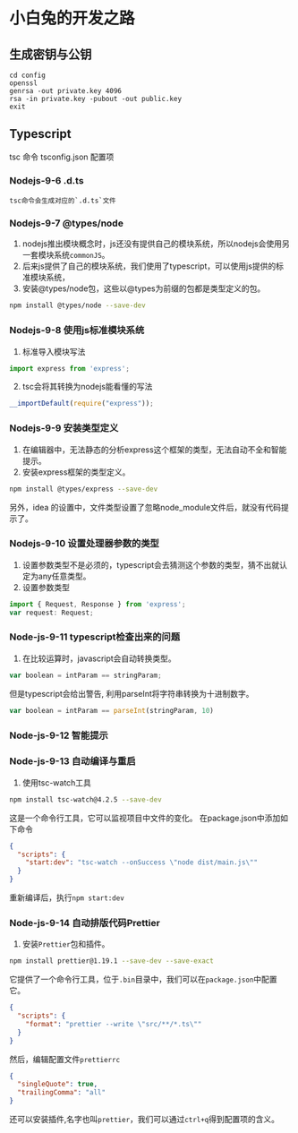 # 小白兔的开发之路

## 生成密钥与公钥

```
cd config
openssl
genrsa -out private.key 4096
rsa -in private.key -pubout -out public.key
exit
```

## Typescript

tsc 命令
tsconfig.json 配置项

### Nodejs-9-6 .d.ts
    tsc命令会生成对应的`.d.ts`文件

### Nodejs-9-7 @types/node
1. nodejs推出模块概念时，js还没有提供自己的模块系统，所以nodejs会使用另一套模块系统`commonJS`。
2. 后来js提供了自己的模块系统，我们使用了typescript，可以使用js提供的标准模块系统，
3. 安装@types/node包，这些以@types为前缀的包都是类型定义的包。

```bash
npm install @types/node --save-dev
```

### Nodejs-9-8 使用js标准模块系统
1. 标准导入模块写法
```ts
import express from 'express';
```
2. tsc会将其转换为nodejs能看懂的写法
```js
__importDefault(require("express"));
```

### Nodejs-9-9 安装类型定义
1. 在编辑器中，无法静态的分析express这个框架的类型，无法自动不全和智能提示。
2. 安装express框架的类型定义。
```bash
npm install @types/express --save-dev
```
另外，idea 的设置中，文件类型设置了忽略node_module文件后，就没有代码提示了。

### Nodejs-9-10 设置处理器参数的类型
1. 设置参数类型不是必须的，typescript会去猜测这个参数的类型，猜不出就认定为any任意类型。
2. 设置参数类型
```ts
import { Request, Response } from 'express';
var request: Request;
```

### Node-js-9-11 typescript检查出来的问题
1. 在比较运算时，javascript会自动转换类型。
```javascript
var boolean = intParam == stringParam;
```
但是typescript会给出警告, 利用parseInt将字符串转换为十进制数字。
```ts
var boolean = intParam == parseInt(stringParam, 10)
```

### Node-js-9-12 智能提示

### Node-js-9-13 自动编译与重启
1. 使用tsc-watch工具
```bash
npm install tsc-watch@4.2.5 --save-dev
```
这是一个命令行工具，它可以监视项目中文件的变化。
在package.json中添加如下命令
```json
{
  "scripts": {
    "start:dev": "tsc-watch --onSuccess \"node dist/main.js\""
  }
}
```
重新编译后，执行`npm start:dev`

### Node-js-9-14 自动排版代码Prettier
1. 安装`Prettier`包和插件。
```bash
npm install prettier@1.19.1 --save-dev --save-exact
```
它提供了一个命令行工具，位于`.bin`目录中，我们可以在`package.json`中配置它。
```json
{
  "scripts": {
    "format": "prettier --write \"src/**/*.ts\""
  }
}
```
然后，编辑配置文件`prettierrc`
```json
{
  "singleQuote": true,
  "trailingComma": "all"
}
```
还可以安装插件,名字也叫`prettier`，我们可以通过`ctrl+q`得到配置项的含义。
